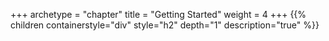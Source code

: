 +++
archetype = "chapter"
title = "Getting Started"
weight = 4
+++
{{% children containerstyle="div" style="h2" depth="1" description="true" %}}
